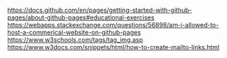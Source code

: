 https://docs.github.com/en/pages/getting-started-with-github-pages/about-github-pages#educational-exercises
https://webapps.stackexchange.com/questions/56898/am-i-allowed-to-host-a-commerical-website-on-github-pages
https://www.w3schools.com/tags/tag_img.asp 
https://www.w3docs.com/snippets/html/how-to-create-mailto-links.html
